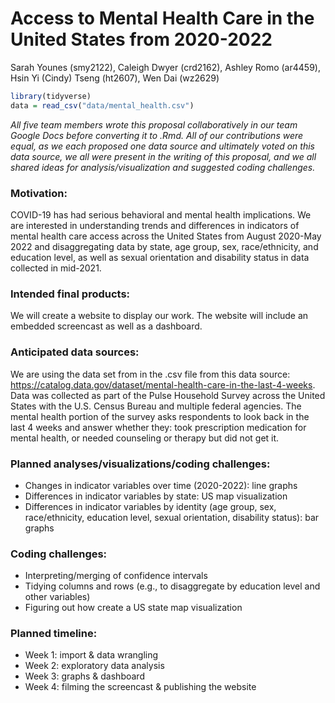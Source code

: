 Access to Mental Health Care in the United States from 2020-2022
================
Sarah Younes (smy2122), Caleigh Dwyer (crd2162), Ashley Romo (ar4459),
Hsin Yi (Cindy) Tseng (ht2607), Wen Dai (wz2629)

``` r
library(tidyverse)
data = read_csv("data/mental_health.csv")
```

*All five team members wrote this proposal collaboratively in our team
Google Docs before converting it to .Rmd. All of our contributions were
equal, as we each proposed one data source and ultimately voted on this
data source, we all were present in the writing of this proposal, and we
all shared ideas for analysis/visualization and suggested coding
challenges.*

### Motivation:

COVID-19 has had serious behavioral and mental health implications. We
are interested in understanding trends and differences in indicators of
mental health care access across the United States from August 2020-May
2022 and disaggregating data by state, age group, sex, race/ethnicity,
and education level, as well as sexual orientation and disability status
in data collected in mid-2021.

### Intended final products:

We will create a website to display our work. The website will include
an embedded screencast as well as a dashboard.

### Anticipated data sources:

We are using the data set from in the .csv file from this data source:
<https://catalog.data.gov/dataset/mental-health-care-in-the-last-4-weeks>.
Data was collected as part of the Pulse Household Survey across the
United States with the U.S. Census Bureau and multiple federal agencies.
The mental health portion of the survey asks respondents to look back in
the last 4 weeks and answer whether they: took prescription medication
for mental health, or needed counseling or therapy but did not get it.

### Planned analyses/visualizations/coding challenges:

- Changes in indicator variables over time (2020-2022): line graphs
- Differences in indicator variables by state: US map visualization
- Differences in indicator variables by identity (age group, sex,
  race/ethnicity, education level, sexual orientation, disability
  status): bar graphs

### Coding challenges:

- Interpreting/merging of confidence intervals
- Tidying columns and rows (e.g., to disaggregate by education level and
  other variables)
- Figuring out how create a US state map visualization

### Planned timeline:

- Week 1: import & data wrangling
- Week 2: exploratory data analysis
- Week 3: graphs & dashboard
- Week 4: filming the screencast & publishing the website
